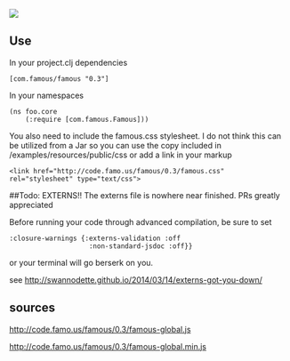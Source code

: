 ![](https://clojars.org/com.famous/famous/latest-version.svg)


## Use

In your project.clj dependencies
```
[com.famous/famous "0.3"]
```

In your namespaces
```
(ns foo.core
    (:require [com.famous.Famous]))

```

You also need to include the famous.css stylesheet. I do not think this can be utilized from a Jar so you can use the copy included in /examples/resources/public/css or add a link in your markup
 ```
 <link href="http://code.famo.us/famous/0.3/famous.css" rel="stylesheet" type="text/css">
 ```




##Todo: EXTERNS!!
The externs file is nowhere near finished. PRs greatly appreciated


Before running your code through advanced compilation, be sure to set

```
:closure-warnings {:externs-validation :off
                    :non-standard-jsdoc :off}}
```

or your terminal will go berserk on you.

see http://swannodette.github.io/2014/03/14/externs-got-you-down/


## sources
http://code.famo.us/famous/0.3/famous-global.js

http://code.famo.us/famous/0.3/famous-global.min.js

